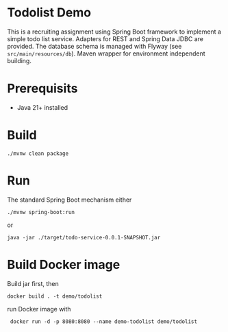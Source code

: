 # Todolist Demo

This is a recruiting assignment using Spring Boot framework to implement a simple todo
list service. Adapters for REST and Spring Data JDBC are provided. The database schema
is managed with Flyway (see `src/main/resources/db`). Maven wrapper for environment
independent building.

# Prerequisits

- Java 21+ installed

# Build

`./mvnw clean package`

# Run

The standard Spring Boot mechanism either

`./mvnw spring-boot:run`

or

`java -jar ./target/todo-service-0.0.1-SNAPSHOT.jar`

# Build Docker image

Build jar first, then

`docker build . -t demo/todolist`

run Docker image with

` docker run -d -p 8080:8080 --name demo-todolist demo/todolist`
